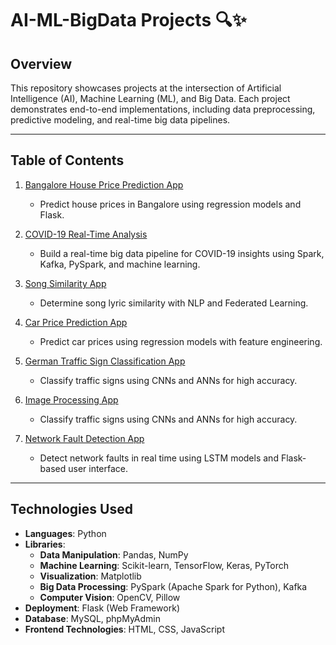 # AI-ML-BigData Projects 🔍✨

## Overview

This repository showcases projects at the intersection of Artificial Intelligence (AI), Machine Learning (ML), and Big Data. Each project demonstrates end-to-end implementations, including data preprocessing, predictive modeling, and real-time big data pipelines.

---

## Table of Contents

1. [Bangalore House Price Prediction App](./Bangalore_House_price_prediction_app)
   - Predict house prices in Bangalore using regression models and Flask.
2. [COVID-19 Real-Time Analysis](./covid-19-real-time-analysis)
   - Build a real-time big data pipeline for COVID-19 insights using Spark, Kafka, PySpark, and machine learning.
   
3. [Song Similarity App](./Song_similarity_app)
   - Determine song lyric similarity with NLP and Federated Learning.
4. [Car Price Prediction App](./Car_price_prediction_app)
   - Predict car prices using regression models with feature engineering.
5. [German Traffic Sign Classification App](./German_traffic_sign_recognition_app)
   - Classify traffic signs using CNNs and ANNs for high accuracy.
6. [Image Processing App](./ImageProcessingApp)
   - Classify traffic signs using CNNs and ANNs for high accuracy.
7. [Network Fault Detection App](./Network_Fault_Detection_App)
   - Detect network faults in real time using LSTM models and Flask-based user interface.
---

## Technologies Used

- **Languages**: Python  
- **Libraries**:  
  - **Data Manipulation**: Pandas, NumPy  
  - **Machine Learning**: Scikit-learn, TensorFlow, Keras, PyTorch  
  - **Visualization**: Matplotlib  
  - **Big Data Processing**: PySpark (Apache Spark for Python), Kafka  
  - **Computer Vision**: OpenCV, Pillow  
- **Deployment**: Flask (Web Framework)  
- **Database**: MySQL, phpMyAdmin  
- **Frontend Technologies**: HTML, CSS, JavaScript 
